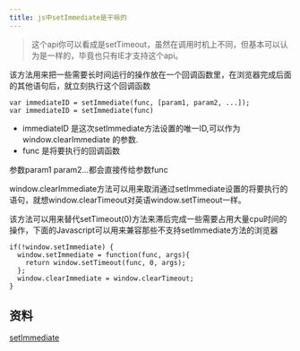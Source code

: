 ```yaml
---
title: js中setImmediate是干嘛的
---
```


> 这个api你可以看成是setTimeout，虽然在调用时机上不同，但基本可以认为是一样的，毕竟也只有IE才支持这个api。

该方法用来把一些需要长时间运行的操作放在一个回调函数里，在浏览器完成后面的其他语句后，就立刻执行这个回调函数
```
var immediateID = setImmediate(func, [param1, param2, ...]);
var immediateID = setImmediate(func)
```
- immediateID 是这次setImmediate方法设置的唯一ID,可以作为 window.clearImmediate 的参数.
- func 是将要执行的回调函数

参数param1 param2...都会直接传给参数func

window.clearImmediate方法可以用来取消通过setImmediate设置的将要执行的语句，就想window.clearTimeout对英语window.setTimeout一样。

该方法可以用来替代setTimeout(0)方法来滞后完成一些需要占用大量cpu时间的操作，下面的Javascript可以用来兼容那些不支持setImmediate方法的浏览器
```
if(!window.setImmediate) {
  window.setImmediate = function(func, args){
    return window.setTimeout(func, 0, args);
  };
  window.clearImmediate = window.clearTimeout;
}
```
## 资料
[setImmediate](https://www.jianshu.com/p/d207df1ca19e)